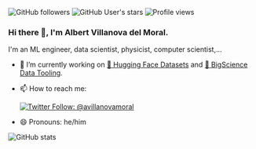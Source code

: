 ![GitHub followers](https://img.shields.io/github/followers/albertvillanova?style=social)
![GitHub User's stars](https://img.shields.io/github/stars/albertvillanova?style=social)
![Profile views](https://gpvc.arturio.dev/albertvillanova)

### Hi there 👋, I'm Albert Villanova del Moral.

I'm an ML engineer, data scientist, physicist, computer scientist,...

- 🔭 I’m currently working on [🤗 Hugging Face Datasets](https://github.com/huggingface/datasets) and [:cherry_blossom: BigScience Data Tooling](https://github.com/bigscience-workshop/data_tooling).
- 📫 How to reach me:

    [![Twitter Follow: @avillanovamoral](https://img.shields.io/twitter/follow/avillanovamoral?style=social)](https://twitter.com/avillanovamoral)
    
- 😄 Pronouns: he/him

<!--
**albertvillanova/albertvillanova** is a ✨ _special_ ✨ repository because its `README.md` (this file) appears on your GitHub profile.

Here are some ideas to get you started:

- 🔭 I’m currently working on ...
- 🌱 I’m currently learning ...
- 👯 I’m looking to collaborate on ...
- 🤔 I’m looking for help with ...
- 💬 Ask me about ...
- 📫 How to reach me: ...
- 😄 Pronouns: ...
- ⚡ Fun fact: ...
-->

![GitHub stats](https://github-readme-stats.vercel.app/api?username=albertvillanova&count_private=true&show_icons=true&theme=react)
